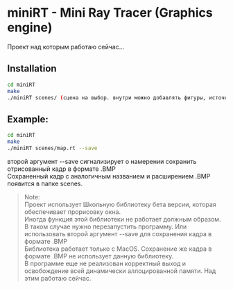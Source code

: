 # miniRT - Mini Ray Tracer (Graphics engine)

Проект над которым работаю сейчас...

## Installation

```sh
cd miniRT
make
./miniRT scenes/ (сцена на выбор. внутри можно добавлять фигуры, источники света или поменять координаты и направление камеры).
```
## Example:

```sh
cd miniRT
make
./miniRT scenes/map.rt --save
```
второй аргумент --save сигнализирует о намерении сохранить отрисованный кадр в формате .BMP <br>
Сохраненный кадр с аналогичным названием и расширением .BMP появится в папке scenes. <br>

> Note: <br>
> Проект использует Школьную библиотеку бета версии, которая обеспечивает прорисовку окна. <br>
> Иногда функция этой библиотеки не работает должным образом. <br>
> В таком случае нужно перезапустить программу. Или использовать второй аргумент --save для сохранения кадра в формате .BMP<br>
> Библиотека работает только с MacOS. Сохранение же кадра в формате .BMP не использует данную библиотеку. <br>
> В программе еще не реализован корректный выход и освобождение всей динамически аллоцированной памяти. Над этим работаю сейчас.
